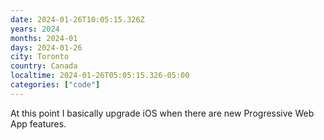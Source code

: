 ```yaml
---
date: 2024-01-26T10:05:15.326Z
years: 2024
months: 2024-01
days: 2024-01-26
city: Toronto
country: Canada
localtime: 2024-01-26T05:05:15.326-05:00
categories: ["code"]
---
```

At this point I basically upgrade iOS when there are new Progressive Web App features.
